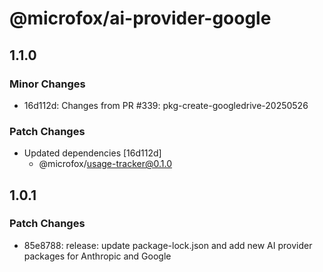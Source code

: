 # @microfox/ai-provider-google

## 1.1.0

### Minor Changes

- 16d112d: Changes from PR #339: pkg-create-googledrive-20250526

### Patch Changes

- Updated dependencies [16d112d]
  - @microfox/usage-tracker@0.1.0

## 1.0.1

### Patch Changes

- 85e8788: release: update package-lock.json and add new AI provider packages for Anthropic and Google
